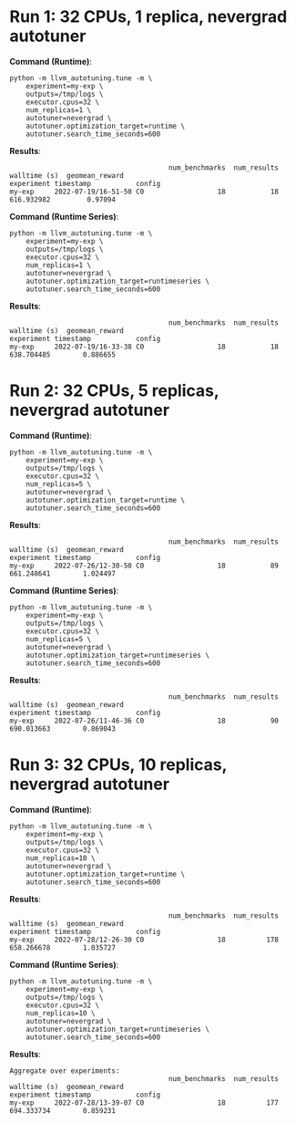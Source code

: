 # Run 1: 32 CPUs, 1 replica, nevergrad autotuner

**Command (Runtime)**:

```
python -m llvm_autotuning.tune -m \
    experiment=my-exp \
    outputs=/tmp/logs \
    executor.cpus=32 \
    num_replicas=1 \
    autotuner=nevergrad \
    autotuner.optimization_target=runtime \
    autotuner.search_time_seconds=600
```

**Results**:

```
                                       num_benchmarks  num_results  walltime (s)  geomean_reward
experiment timestamp           config
my-exp     2022-07-19/16-51-50 C0                  18           18    616.932982         0.97094
```


**Command (Runtime Series)**:

```
python -m llvm_autotuning.tune -m \
    experiment=my-exp \
    outputs=/tmp/logs \
    executor.cpus=32 \
    num_replicas=1 \
    autotuner=nevergrad \
    autotuner.optimization_target=runtimeseries \
    autotuner.search_time_seconds=600
```

**Results**:

```
                                       num_benchmarks  num_results  walltime (s)  geomean_reward
experiment timestamp           config
my-exp     2022-07-19/16-33-38 C0                  18           18    638.704485        0.886655
```


# Run 2: 32 CPUs, 5 replicas, nevergrad autotuner

**Command (Runtime)**:

```
python -m llvm_autotuning.tune -m \
    experiment=my-exp \
    outputs=/tmp/logs \
    executor.cpus=32 \
    num_replicas=5 \
    autotuner=nevergrad \
    autotuner.optimization_target=runtime \
    autotuner.search_time_seconds=600
```

**Results**:

```
                                       num_benchmarks  num_results  walltime (s)  geomean_reward
experiment timestamp           config
my-exp     2022-07-26/12-30-50 C0                  18           89    661.248641        1.024497
```


**Command (Runtime Series)**:

```
python -m llvm_autotuning.tune -m \
    experiment=my-exp \
    outputs=/tmp/logs \
    executor.cpus=32 \
    num_replicas=5 \
    autotuner=nevergrad \
    autotuner.optimization_target=runtimeseries \
    autotuner.search_time_seconds=600
```

**Results**:

```
                                       num_benchmarks  num_results  walltime (s)  geomean_reward
experiment timestamp           config
my-exp     2022-07-26/11-46-36 C0                  18           90    690.013663        0.869043
```


# Run 3: 32 CPUs, 10 replicas, nevergrad autotuner

**Command (Runtime)**:

```
python -m llvm_autotuning.tune -m \
    experiment=my-exp \
    outputs=/tmp/logs \
    executor.cpus=32 \
    num_replicas=10 \
    autotuner=nevergrad \
    autotuner.optimization_target=runtime \
    autotuner.search_time_seconds=600
```

**Results**:

```
                                       num_benchmarks  num_results  walltime (s)  geomean_reward
experiment timestamp           config
my-exp     2022-07-28/12-26-30 C0                  18          178    658.266678        1.035727
```


**Command (Runtime Series)**:

```
python -m llvm_autotuning.tune -m \
    experiment=my-exp \
    outputs=/tmp/logs \
    executor.cpus=32 \
    num_replicas=10 \
    autotuner=nevergrad \
    autotuner.optimization_target=runtimeseries \
    autotuner.search_time_seconds=600
```

**Results**:

```
Aggregate over experiments:
                                       num_benchmarks  num_results  walltime (s)  geomean_reward
experiment timestamp           config
my-exp     2022-07-28/13-39-07 C0                  18          177    694.333734        0.859231
```
